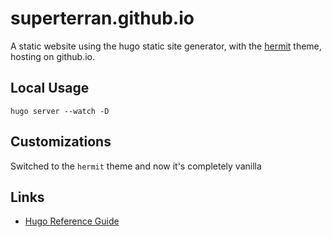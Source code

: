 # superterran.github.io

A static website using the hugo static site generator, with the [hermit](https://github.com/Track3/hermit) theme, hosting on github.io. 

## Local Usage

```/bin/bash
hugo server --watch -D
```

## Customizations

Switched to the `hermit` theme and now it's completely vanilla

## Links

* [Hugo Reference Guide](https://gohugo.io/getting-started/quick-start/)